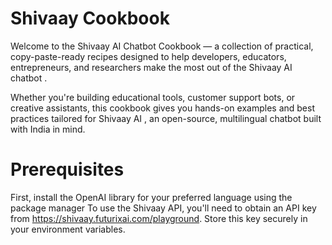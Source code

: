 # Shivaay Cookbook
Welcome to the Shivaay AI Chatbot Cookbook — a collection of practical, copy-paste-ready recipes designed to help developers, educators, entrepreneurs, and researchers make the most out of the Shivaay AI chatbot .

Whether you're building educational tools, customer support bots, or creative assistants, this cookbook gives you hands-on examples and best practices tailored for Shivaay AI , an open-source, multilingual chatbot built with India in mind.

# Prerequisites 

First, install the OpenAI library for your preferred language using the package manager
To use the Shivaay API, you'll need to obtain an API key from https://shivaay.futurixai.com/playground. Store this key securely in your environment variables.

